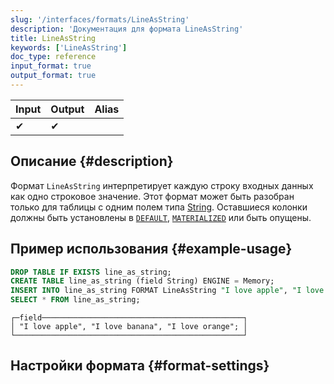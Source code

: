 ```yaml
---
slug: '/interfaces/formats/LineAsString'
description: 'Документация для формата LineAsString'
title: LineAsString
keywords: ['LineAsString']
doc_type: reference
input_format: true
output_format: true
---
```

| Input | Output | Alias |
|-------|--------|-------|
| ✔     | ✔      |       |

## Описание {#description}

Формат `LineAsString` интерпретирует каждую строку входных данных как одно строковое значение. 
Этот формат может быть разобран только для таблицы с одним полем типа [String](/sql-reference/data-types/string.md). 
Оставшиеся колонки должны быть установлены в [`DEFAULT`](/sql-reference/statements/create/table.md/#default), [`MATERIALIZED`](/sql-reference/statements/create/view#materialized-view) или быть опущены.

## Пример использования {#example-usage}

```sql title="Query"
DROP TABLE IF EXISTS line_as_string;
CREATE TABLE line_as_string (field String) ENGINE = Memory;
INSERT INTO line_as_string FORMAT LineAsString "I love apple", "I love banana", "I love orange";
SELECT * FROM line_as_string;
```

```text title="Response"
┌─field─────────────────────────────────────────────┐
│ "I love apple", "I love banana", "I love orange"; │
└───────────────────────────────────────────────────┘
```

## Настройки формата {#format-settings}